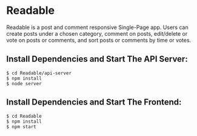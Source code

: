 # Readable

Readable is a post and comment responsive Single-Page app. Users can create posts under a chosen category, comment on posts, edit/delete or vote on posts or comments, and sort posts or comments by time or votes.


## Install Dependencies and Start The API Server: 

```
$ cd Readable/api-server
$ npm install
$ node server
```

## Install Dependencies and Start The Frontend:

```
$ cd Readable
$ npm install
$ npm start 
```

